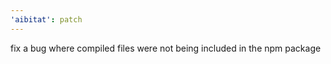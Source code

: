 ```yaml
---
'aibitat': patch
---
```


fix a bug where compiled files were not being included in the npm package
